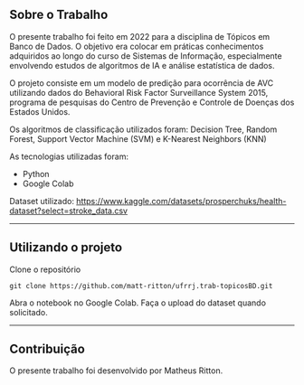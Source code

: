 ## Sobre o Trabalho

O presente trabalho foi feito em 2022 para a disciplina de Tópicos em Banco de Dados. O objetivo era colocar em práticas conhecimentos adquiridos ao longo do curso de Sistemas de Informação, especialmente envolvendo estudos de algoritmos de IA e análise estatística de dados.

O projeto consiste em um modelo de predição para ocorrência de AVC utilizando dados do Behavioral Risk Factor Surveillance System 2015, programa de pesquisas do Centro de Prevenção e Controle de Doenças dos Estados Unidos.

Os algoritmos de classificação utilizados foram: Decision Tree, Random Forest, Support Vector Machine (SVM) e K-Nearest Neighbors (KNN)

As tecnologias utilizadas foram:

- Python
- Google Colab

Dataset utilizado: https://www.kaggle.com/datasets/prosperchuks/health-dataset?select=stroke_data.csv

<hr />

## Utilizando o projeto

Clone o repositório

    git clone https://github.com/matt-ritton/ufrrj.trab-topicosBD.git

Abra o notebook no Google Colab. Faça o upload do dataset quando solicitado.

<hr />

## Contribuição

O presente trabalho foi desenvolvido por Matheus Ritton.
